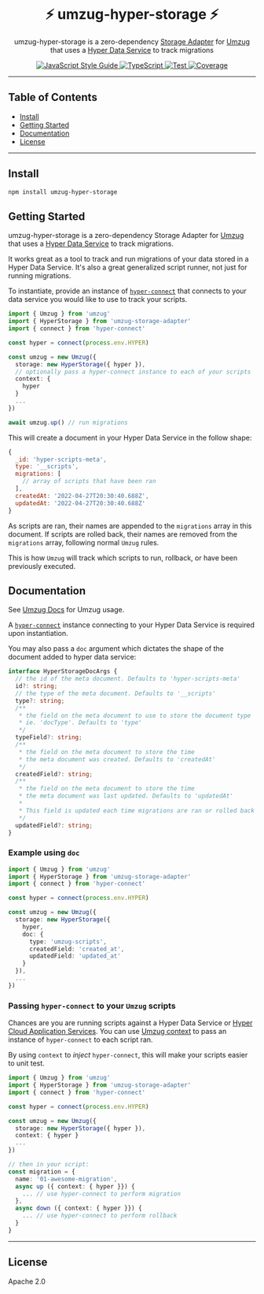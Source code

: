 <h1 align="center">⚡️ umzug-hyper-storage ⚡️</h1>
<p align="center">
  umzug-hyper-storage is a zero-dependency <a href="https://github.com/sequelize/umzug#storages">Storage Adapter</a> for <a href="https://github.com/sequelize/umzug">Umzug</a>
  that uses a <a href="https://hyper.io/product#data">Hyper Data Service</a> to track migrations
</p>
<p align="center">
  <a href="https://standardjs.com">
    <img src="https://img.shields.io/badge/code_style-standard-brightgreen.svg" alt="JavaScript Style Guide" />
  </a>
  <a href="https://www.typescriptlang.org/">
    <img src="https://badges.frapsoft.com/typescript/code/typescript.svg?v=101" alt="TypeScript" />
  </a>
  <a href="https://github.com/hyper63/umzug-hyper-storage/actions/workflows/test.yml">
    <img src="https://github.com/hyper63/umzug-hyper-storage/actions/workflows/test.yml/badge.svg" alt="Test" />
  </a>
  <a href="https://github.com/hyper63/umzug-hyper-storage/actions/workflows/test.yml">
    <img src="https://img.shields.io/badge/coverage-100%25-green" alt="Coverage" />
  </a>
</p>

---

## Table of Contents

- [Install](#install)
- [Getting Started](#getting-started)
- [Documentation](#documentation)
- [License](#license)

---

## Install

```sh
npm install umzug-hyper-storage
```

## Getting Started

umzug-hyper-storage is a zero-dependency Storage Adapter for
<a href="https://github.com/sequelize/umzug">Umzug</a> that uses a
<a href="https://hyper.io/product#data">Hyper Data Service</a> to track
migrations.

It works great as a tool to track and run migrations of your data stored in a
Hyper Data Service. It's also a great generalized script runner, not just for
running migrations.

To instantiate, provide an instance of
[`hyper-connect`](https://github.com/hyper63/hyper/tree/main/packages/connect)
that connects to your data service you would like to use to track your scripts.

```ts
import { Umzug } from 'umzug'
import { HyperStorage } from 'umzug-storage-adapter'
import { connect } from 'hyper-connect'

const hyper = connect(process.env.HYPER)

const umzug = new Umzug({
  storage: new HyperStorage({ hyper }),
  // optionally pass a hyper-connect instance to each of your scripts
  context: {
    hyper
  }
  ...
})

await umzug.up() // run migrations
```

This will create a document in your Hyper Data Service in the follow shape:

```js
{
  _id: 'hyper-scripts-meta',
  type: '__scripts',
  migrations: [
    // array of scripts that have been ran
  ],
  createdAt: '2022-04-27T20:30:40.688Z',
  updatedAt: '2022-04-27T20:30:40.688Z'
}
```

As scripts are ran, their names are appended to the `migrations` array in this
document. If scripts are rolled back, their names are removed from the
`migrations` array, following normal `Umzug` rules.

This is how `Umzug` will track which scripts to run, rollback, or have been
previously executed.

## Documentation

See [Umzug Docs](https://github.com/sequelize/umzug) for Umzug usage.

A [`hyper-connect`](https://github.com/hyper63/hyper/tree/main/packages/connect)
instance connecting to your Hyper Data Service is required upon instantiation.

You may also pass a `doc` argument which dictates the shape of the document
added to hyper data service:

```ts
interface HyperStorageDocArgs {
  // the id of the meta document. Defaults to 'hyper-scripts-meta'
  id?: string;
  // the type of the meta document. Defaults to '__scripts'
  type?: string;
  /**
   * the field on the meta document to use to store the document type
   * ie. 'docType'. Defaults to 'type'
   */
  typeField?: string;
  /**
   * the field on the meta document to store the time
   * the meta document was created. Defaults to 'createdAt'
   */
  createdField?: string;
  /**
   * the field on the meta document to store the time
   * the meta document was last updated. Defaults to 'updatedAt'
   *
   * This field is updated each time migrations are ran or rolled back
   */
  updatedField?: string;
}
```

### Example using `doc`

```ts
import { Umzug } from 'umzug'
import { HyperStorage } from 'umzug-storage-adapter'
import { connect } from 'hyper-connect'

const hyper = connect(process.env.HYPER)

const umzug = new Umzug({
  storage: new HyperStorage({
    hyper,
    doc: {
      type: 'umzug-scripts',
      createdField: 'created_at',
      updatedField: 'updated_at'
    }
  }),
  ...
})
```

### Passing `hyper-connect` to your `Umzug` scripts

Chances are you are running scripts against a Hyper Data Service or
[Hyper Cloud Application Services](https://docs.hyper.io/applications). You can
use [Umzug context](https://github.com/sequelize/umzug#minimal-example) to pass
an instance of `hyper-connect` to each script ran.

By using `context` to _inject_ `hyper-connect`, this will make your scripts
easier to unit test.

```ts
import { Umzug } from 'umzug'
import { HyperStorage } from 'umzug-storage-adapter'
import { connect } from 'hyper-connect'

const hyper = connect(process.env.HYPER)

const umzug = new Umzug({
  storage: new HyperStorage({ hyper }),
  context: { hyper }
  ...
})

// then in your script:
const migration = {
  name: '01-awesome-migration',
  async up ({ context: { hyper }}) {
    ... // use hyper-connect to perform migration
  },
  async down ({ context: { hyper }}) {
    ... // use hyper-connect to perform rollback
  }
}
```

---

## License

Apache 2.0
